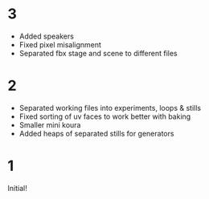 # 3

- Added speakers
- Fixed pixel misalignment
- Separated fbx stage and scene to different files

# 2

- Separated working files into experiments, loops & stills
- Fixed sorting of uv faces to work better with baking
- Smaller mini koura
- Added heaps of separated stills for generators

# 1

Initial!
